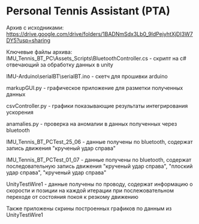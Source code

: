 # Personal Tennis Assistant (PTA)

Архив с исходниками:
https://drive.google.com/drive/folders/1BADNmSdx3Lb0_9ldPejyhtXjDI3W7DY5?usp=sharing

Ключевые файлы архива:
IMU_Tennis_BT_PC\Assets\_Scripts\BluetoothController.cs - скрипт на c# отвечающий за обработку данных в unity

IMU-Arduino\serialBT\serialBT.ino - скетч для прошивки arduino

markupGUI.py - графическое приложение для разметки полученных данных

csvController.py - графики показывающие результаты интегрирования ускорения

anamalies.py - проверка на аномалии в данных полученных через bluetooth

IMU_Tennis_BT_PCTest_25_06 - данные получены по bluetooth, содержат запись движения "крученый удар справа"

IMU_Tennis_BT_PCTest_01_07 - данные получены по bluetooth, содержат последовательную запись движения "крученый удар справа", "плоский удар справа", "крученый удар справа"

UnityTestWire1 - данные получены по проводу, содержат информацию о скорости и позиции на каждой итерации при послежовательном переходе от состояния покоя к резкому движению

Также приложены скрины построенных графиков по данным из UnityTestWire1
